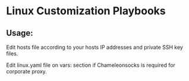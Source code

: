 # Linux Customization Playbooks

## Usage:

Edit hosts file according to your hosts IP addresses and private SSH key files.

Edit linux.yaml file on vars: section if Chameleonsocks is required for corporate proxy.


